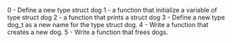 0 - Define a new type struct dog 
1 - a function that initialize a variable of type struct dog
2 - a function that prints a struct dog
3 - Define a new type dog_t as a new name for the type struct dog.
4 - Write a function that creates a new dog.
5 - Write a function that frees dogs.
